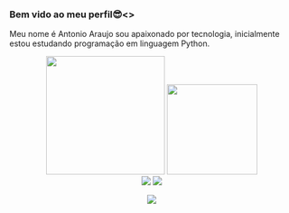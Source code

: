 ### Bem vido ao meu perfil😎<>
Meu nome é Antonio Araujo sou apaixonado por tecnologia, inicialmente estou estudando programação em linguagem Python. 
<!--

<br>

<!-- GITHUB STATUS -->
<div align="center">
  <img height="210em" src="https://github-readme-stats.vercel.app/api?username=antonioaraujoSeginfo&show_icons=true&theme=dark&include_al1_commits=true&count_private=true"/>
  <img height="160em" src="https://github-readme-stats.vercel.app/api/top-langs/?username=antonioaraujoSeginfo&layout=compact&langs_count=10&theme=dark"/>

  </div>

<!-- REDES SOCIAIS -->
<div align="center">
  <a href="https://www.instagram.com/antonioaraujo_br" target="_blank"><img src="https://img.shields.io/badge/-Instagram-%23E4405F?style=for-the-badge&logo=instagram&logoColor=white" target="_blank"></a>
  <a href="https://www.linkedin.com/in/antonio-araujo-seginfo/" target="_blank"><img src="https://img.shields.io/badge/-LinkedIn-%230077B5?style=for-the-badge&logo=linkedin&logoColor=white" target="_blank"></a>  
  
  ![](https://visitor-badge.glitch.me/badge?page_id=antonioaraujoSeginfo)
  
</div>
